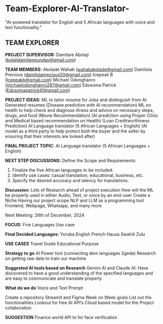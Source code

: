 # Team-Explorer-AI-Translator-
"AI-powered translator for English and 5 African languages with voice and text functionality."



## **TEAM EXPLORER**

**PROJECT SUPERVISOR:**
Damilare Abolaji (bolajidamilaresunday@gmail.com)

**TEAM MEMBERS:**
Akolade Wahab (wahabakolade@gmail.com)
Damilola Precious (damilolaprecious50@gmail.com)
Icepeak B (Icepeakb@gmail.com)
Michael Odonghanro (michaelodonghanro287@gmail.com)
Edosoma Patrick (Edosomapatrick41@gmail.com)

**PROJECT IDEAS:**
ML to tailor resume for Jobs and distinguish from AI Generated resumes
(Disease prediction with AI recommendation) ML on health to help check and diagnose illness and advice on necessary steps, drugs, and food 
(Movie Recommendation)
(AI prediction using Proper Clinic and Medical based recommendation on Health)
(Loan Creditworthiness Prediction)
AI Language translator (5 African Languages + English)
(AI model as a third party to help protect both the buyer and the seller by ensuring that their interests are looked after)

**FINAL PROJECT TOPIC:**
AI Language translator (5 African Languages + English)

**NEXT STEP DISCUSSIONS:**
Define the Scope and Requirements:
1. Finalize the five African languages to be included.
2. Identify use cases: casual translation, educational, business, etc.
3. Specify the desired accuracy and latency for translations.

**Discussion:**
Lots of Research ahead of project execution
How will the ML be properly used in either Audio, Text, or voice by an end-user
Create a Niche
Having our project scope
NLP and LLM as a programming tool
Frontend, Webpage, Whatsapp, and many more

Next Meeting:
26th of December, 2024


**FOCUS:**
Five Languages
Use case

**Final Decided Languages:**
Yoruba
English 
French
Hausa
Swahili
Zulu

**USE CASES**
Travel Guide
Educational Purpose

**Strategy to go**
AI Power tool (connecting dem languages 2geda)
Research on getting raw data to train our machine

**Suggested AI tools based on Research**
Gemini AI and Claude AI: Have discovered to have a good understanding of the specified languages and are easy to communicate and translate properly

**What do we do**
Voice and Text Prompt

Create a repository
Streamit and Figma
Week on Week goals
List out the functionalities
Lookout for free AI API’s
Cloud based model for the Project collaboration


**SUGGESTION**
Finance world
API to for face verification






